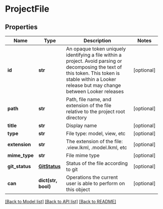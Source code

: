 # ProjectFile

## Properties
Name | Type | Description | Notes
------------ | ------------- | ------------- | -------------
**id** | **str** | An opaque token uniquely identifying a file within a project. Avoid parsing or decomposing the text of this token. This token is stable within a Looker release but may change between Looker releases | [optional] 
**path** | **str** | Path, file name, and extension of the file relative to the project root directory | [optional] 
**title** | **str** | Display name | [optional] 
**type** | **str** | File type: model, view, etc | [optional] 
**extension** | **str** | The extension of the file: .view.lkml, .model.lkml, etc | [optional] 
**mime_type** | **str** | File mime type | [optional] 
**git_status** | [**GitStatus**](GitStatus.md) | Status of the file according to git | [optional] 
**can** | **dict(str, bool)** | Operations the current user is able to perform on this object | [optional] 

[[Back to Model list]](../README.md#documentation-for-models) [[Back to API list]](../README.md#documentation-for-api-endpoints) [[Back to README]](../README.md)



